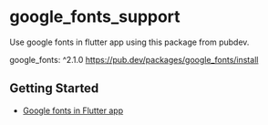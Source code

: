 # google_fonts_support

Use google fonts in flutter app using this package from pubdev.

google_fonts: ^2.1.0 https://pub.dev/packages/google_fonts/install

## Getting Started

- [Google fonts in Flutter app](files/)